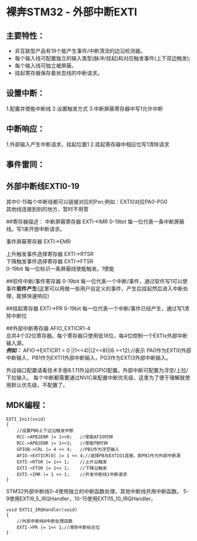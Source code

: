 ﻿# 裸奔STM32 - 外部中断EXTI

## 主要特性： 
* 非互联型产品有19个能产生事件/中断清流的边沿检测器。   
* 每个输入线可配置独立的输入类型(脉冲/挂起)和对应触发事件(上下双边触发);
* 每个输入线可独立被屏蔽。
* 挂起寄存器保存着状态线的中断请求。    
   

## 设置中断：
1.配置并使能中断线
2.设置触发方式
3.中断屏蔽寄存器中写1允许中断

## 中断响应：
1.外部输入产生中断请求，挂起位置1
2.挂起寄存器中相应位写1清除请求


## 事件雷同：


## 外部中断线EXTI0-19
其中0-15每个中断线都可以链接对应的Pxn;例如：EXTI0对应PA0-PG0    
其他线连接到别的地方，暂时不用管

##寄存器描述：
中断屏蔽寄存器 EXTI->IMR
0-19bit 每一位代表一条中断屏蔽线。写1来开放中断请求。   

事件屏蔽寄存器 EXTI->EMR

上升触发事件选择寄存器 EXTI->RTSR  
下降触发事件选择寄存器 EXTI->FTSR  
0-19bit 每一位标识一条屏蔽线使能触发。1使能

##软件中断/事件寄存器
0-19bit 每一位代表一个中断/事件，通过软件写1可以使事件**软件产生**(这里可以用做一些用户自定义的事件，产生后挂起然后进入中断处理，能够快速响应)  


##挂起寄存器 EXTI->PR
0-19bit 每一位代表一个中断/事件已经产生，通过写1清除中断位

##外部中断寄存器 AFIO_EXTICR1-4  
总共4个32位寄存器。每个寄存器只使用低16位，每4位控制一个EXTIx外部中断输入源。   
***例如：***
AFIO->EXTICR1 = 0 |(1<<4)|(2<<8)|(6 <<12);//表示 PA0作为EXTI0外部中断输入，PB1作为EXTI1外部中断输入，PG3作为EXTI3外部中断输入。

外设端口配置请看技术手册8.1.11外设的GPIO配置。外部中断可配置为浮空/上拉/下拉输入。
每个中断都需要通过NVIC来配置中断优先级，这里为了便于理解就使用默认优先级，不配置了。

## MDK编程：

	EXTI_Init(void)
	{
		//设置PB0上下边沿触发中断
		RCC->APB2ENR |= 1<<0;	//使能AFIO时钟
		RCC->APB2ENR |= 1<<3;	//使能PB时钟
		GPIOB->CRL |= 4 << 4;	//PB1作为浮空输入
		AFIO->EXTICR[0] |= 1 << 4;//选择PB与EXTIO1连接，即PB1作为外部中断源
		EXTI->RTSR |= 1<< 1;	//上升沿触发
		EXTI->FTSR |= 1<< 1;	//下降沿触发
		EXTI->IMR |= 1 << 1;	//开发中断线1中断请求
	}   
STM32外部中断线0-4使用独立的中断函数处理，其他中断线共用中断函数。
5-9使用EXTI9_5_IRQHandler，10-15使用EXTI15_10_IRQHandler。  

	void EXTI1_IRQHandler(void)
	{
		//外部中断线0中断处理函数
		EXTI->PR |= 1<< 1;//清除中断标志位
	}


